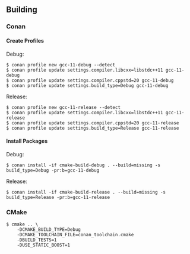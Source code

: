 

## Building

### Conan

#### Create Profiles

Debug:
```
$ conan profile new gcc-11-debug --detect 
$ conan profile update settings.compiler.libcxx=libstdc++11 gcc-11-debug
$ conan profile update settings.compiler.cppstd=20 gcc-11-debug
$ conan profile update settings.build_type=Debug gcc-11-debug
```

Release:
```
$ conan profile new gcc-11-release --detect 
$ conan profile update settings.compiler.libcxx=libstdc++11 gcc-11-release
$ conan profile update settings.compiler.cppstd=20 gcc-11-release
$ conan profile update settings.build_type=Release gcc-11-release
```

#### Install Packages

Debug:

```
$ conan install -if cmake-build-debug . --build=missing -s build_type=Debug -pr:b=gcc-11-debug
```

Release:

```
$ conan install -if cmake-build-release . --build=missing -s build_type=Release -pr:b=gcc-11-release
```

### CMake

```
$ cmake .. \
    -DCMAKE_BUILD_TYPE=Debug
    -DCMAKE_TOOLCHAIN_FILE=conan_toolchain.cmake
    -DBUILD_TESTS=1
    -DUSE_STATIC_BOOST=1
```
